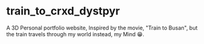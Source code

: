 # train_to_crxd_dystpyr
A 3D Personal portfolio website, Inspired by the movie, "Train to Busan", but the train travels through my world instead, my Mind 😁.
